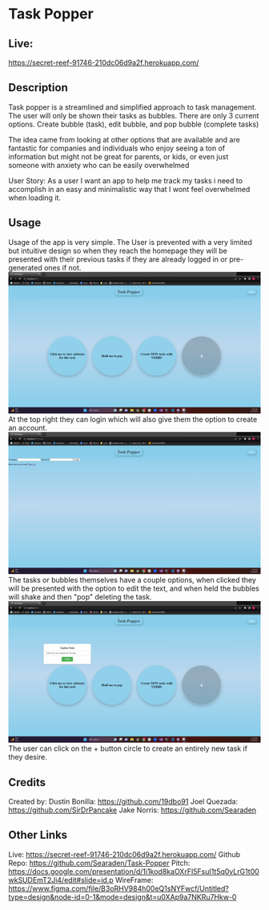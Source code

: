 # Task Popper

## Live:
https://secret-reef-91746-210dc06d9a2f.herokuapp.com/

## Description

Task popper is a streamlined and simplified approach to task management. The user will only be shown their tasks as bubbles. There are only 3 current options. Create bubble (task), edit bubble, and pop bubble (complete tasks)

The idea came from looking at other options that are available and are fantastic for companies and individuals who enjoy seeing a ton of information but might not be great for parents, or kids, or even just someone with anxiety who can be easily overwhelmed

User Story: As a user I want an app to help me track my tasks i need to accomplish in an easy and minimalistic way that I wont feel overwhelmed when loading it.

## Usage

Usage of the app is very simple. The User is prevented with a very limited but intuitive design so when they reach the homepage they will be presented with their previous tasks if they are already logged in or pre-generated ones if not.
![The home screen](assets/images/home.png)
At the top right they can login which will also give them the option to create an account.
![The login screen](assets/images/login.png)
The tasks or bubbles themselves have a couple options, when clicked they will be presented with the option to edit the text, and when held the bubbles will shake and then "pop" deleting the task.
![A text bubble shown when bubble is clicked for editing text](assets/images/edit.png)
The user can click on the + button circle to create an entirely new task if they desire.


## Credits

Created by: 
Dustin Bonilla: https://github.com/19dbo91
Joel Quezada: https://github.com/SirDrPancake
Jake Norris: https://github.com/Searaden

## Other Links
Live: https://secret-reef-91746-210dc06d9a2f.herokuapp.com/
Github Repo: https://github.com/Searaden/Task-Popper
Pitch: https://docs.google.com/presentation/d/1i1kod8kaOXrFI5FsuI1t5q0vLrG1t00wkSUDEmT2Ji4/edit#slide=id.p
WireFrame: https://www.figma.com/file/B3oRHV984h00eQ1sNYFwcf/Untitled?type=design&node-id=0-1&mode=design&t=u0XAp9a7NKRu7Hkw-0
